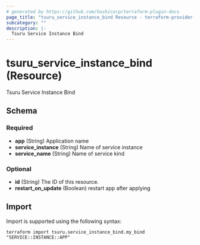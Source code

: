 ```yaml
---
# generated by https://github.com/hashicorp/terraform-plugin-docs
page_title: "tsuru_service_instance_bind Resource - terraform-provider-tsuru"
subcategory: ""
description: |-
  Tsuru Service Instance Bind
---
```


# tsuru_service_instance_bind (Resource)

Tsuru Service Instance Bind



<!-- schema generated by tfplugindocs -->
## Schema

### Required

- **app** (String) Application name
- **service_instance** (String) Name of service instance
- **service_name** (String) Name of service kind

### Optional

- **id** (String) The ID of this resource.
- **restart_on_update** (Boolean) restart app after applying

## Import

Import is supported using the following syntax:

```shell
terraform import tsuru.service_instance_bind.my_bind "SERVICE::INSTANCE::APP"
```
